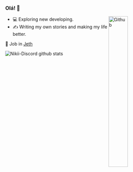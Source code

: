 ### Olá! 👋

<img width="35%" align="right" alt="Github" src="http://pa1.narvii.com/6502/0b33f08f63ed744107edc462c3a340c8cdae5a40_00.gif" />

- 💻 Exploring new developing. 
- ✍️ Writing my own stories and making my life better.

📌 Job in [Jeth](https://github.com/Jeth-Discord)

![Nikii-Discord github stats](https://github-readme-stats.vercel.app/api?username=Nikii-Discord&show_icons=true&title_color=f58742&icon_color=f58742&text_color=9f9f9f&bg_color=151515)
